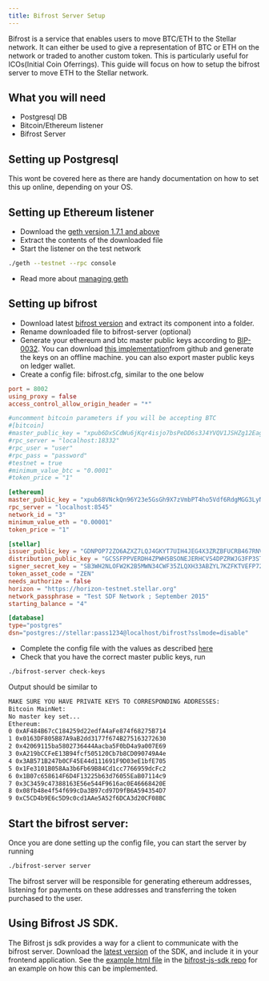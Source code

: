 ```yaml
---
title: Bifrost Server Setup
---
```


Bifrost is a service that enables users to move BTC/ETH to the Stellar network. It can either be used to give a representation of BTC or ETH on the network or traded to another custom token. This is particularly useful for ICOs(Initial Coin Oferrings). 
This guide will focus on how to setup the bifrost server to move ETH to the Stellar network.

## What you will need

- Postgresql DB 
- Bitcoin/Ethereum listener
- Bifrost Server

## Setting up Postgresql
This wont be covered here as there are handy documentation on how to set this up online, depending on your OS.

## Setting up Ethereum listener
- Download the [geth version 1.7.1 and above](https://geth.ethereum.org/downloads/)
- Extract the contents of the downloaded file
- Start the listener on the test network 
```bash  
./geth --testnet --rpc console
```
- Read more about [managing geth](https://github.com/ethereum/go-ethereum)

## Setting up bifrost
- Download latest [bifrost version](https://github.com/stellar/go/releases/tag/bifrost-v0.0.2) and extract its component into a folder.
- Rename downloaded file to bifrost-server (optional)
- Generate your ethereum and btc master public keys according to [BIP-0032](https://github.com/bitcoin/bips/blob/master/bip-0032.mediawiki).  You can download [this implementation](https://iancoleman.io/bip39/)from github and generate the keys on an offline machine. you can also export master public keys on ledger wallet.
- Create a config file: bifrost.cfg, similar to the one below

<code-example name="bifrost.cfg">

```toml
port = 8002
using_proxy = false
access_control_allow_origin_header = "*"

#uncomment bitcoin parameters if you will be accepting BTC
#[bitcoin]
#master_public_key = "xpub6DxSCdWu6jKqr4isjo7bsPeDD6s3J4YVQV1JSHZg12Eagdqnf7XX4fxqyW2sLhUoFWutL7tAELU2LiGZrEXtjVbvYptvTX5Eoa4Mamdjm9u"
#rpc_server = "localhost:18332"
#rpc_user = "user"
#rpc_pass = "password"
#testnet = true
#minimum_value_btc = "0.0001"
#token_price = "1"

[ethereum]
master_public_key = "xpub68VNckQn96Y23e5GsGh9X7zVmbPT4ho5Vdf6RdgMGG3LyNhH2cLFDCib9zgn8QWgj261xu7MYbmBsX8Fp5VkfDUrecUnpEGWkyCo7qK2gxn"
rpc_server = "localhost:8545"
network_id = "3"
minimum_value_eth = "0.00001"
token_price = "1"

[stellar]
issuer_public_key = "GDNPOP72ZO6AZXZ7LQJ4GKYT7UIH4JEG4X3ZRZBFUCRB467RNV3SFK5D"
distribution_public_key = "GCSSFPPVERDH4ZPWH5BSONEJERHCVS4DPZRWJG3FP3STOA5ZFTD3GMZ5"
signer_secret_key = "SB3WH2NLOFW2K2B5MWN34CWF35ZLQXH33ABZYL7KZFKTVEFP72Q574LM"
token_asset_code = "ZEN"
needs_authorize = false
horizon = "https://horizon-testnet.stellar.org"
network_passphrase = "Test SDF Network ; September 2015"
starting_balance = "4"

[database]
type="postgres"
dsn="postgres://stellar:pass1234@localhost/bifrost?sslmode=disable"

```

</code-example>


- Complete the config file with the values as described [here](https://github.com/stellar/go/tree/master/services/bifrost#config)
- Check that you have the correct master public keys, run 

```bash 
./bifrost-server check-keys
```

Output should be similar to

```bash
MAKE SURE YOU HAVE PRIVATE KEYS TO CORRESPONDING ADDRESSES:
Bitcoin MainNet:
No master key set...
Ethereum:
0 0xAF484B67cC184259d22edfA4aFe874f68275B714
1 0x0163DF805B87A9aB2dd3177f674B275163272630
2 0x42069115ba5802736444Aacba5F0bD4a9a007E69
3 0xA219bCCFeE13B94fcf505120Cb7b8CD090749A4e
4 0x3AB571B247b0CF45E44d111691F9D03eE1bfE705
5 0x1Fe3101B058Aa3b6Fb69B84Cd1cc7766959dcFc2
6 0x1B07c658614F6D4F13225b63d76055EaB07114c9
7 0x3C3459c47388163E56e544F9616ac0E46668420E
8 0x08fb48e4f54f699cDa3B97cd97D9fB6A594354D7
9 0xC5CD4b9E6c5D9c0cd1AAe5A52f6DCA3d20CF08BC
```

## Start the bifrost server: 

Once you are done setting up the config file, you can start the server by running 
```bash
./bifrost-server server
```
The bifrost server will be responsible for generating ethereum addresses, listening for payments on these 
addresses and transferring the token purchased to the user.


## Using Bifrost JS SDK.

The Bifrost js sdk provides a way for a client to communicate with the bifrost server. 
Download the [latest version](https://github.com/stellar/bifrost-js-sdk/releases) of the SDK, and include it in your frontend application. See the [example html file](https://github.com/stellar/bifrost-js-sdk/blob/master/example.html) in the [bifrost-js-sdk repo](https://github.com/stellar/bifrost-js-sdk) for an example on how this can be implemented.







